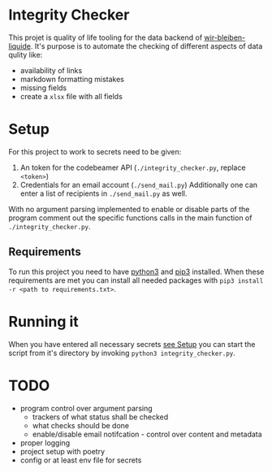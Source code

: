 # Integrity Checker

This projet is quality of life tooling for the data backend of
[wir-bleiben-liquide](https://github.com/ChatBotCrew/liquide-bleiben). 
It's purpose is to automate the checking of different aspects of
data qulity like:
- availability of links
- markdown formatting mistakes
- missing fields
- create a `xlsx` file with all fields

# Setup

For this project to work to secrets need to be given:
1. An token for the codebeamer API (`./integrity_checker.py`, replace `<token>`)
3. Credentials for an email account (`./send_mail.py`)
Additionally one can enter a list of recipients in `./send_mail.py`
as well.

With no argument parsing implemented to enable or disable parts of
the program comment out the specific functions calls in the main
function of `./integrity_checker.py`.

## Requirements

To run this project you need to have [python3](https://realpython.com/installing-python/)
and [pip3](https://pip.pypa.io/en/stable/installing/) installed.
When these requirements are met you can install all
needed packages with `pip3 install -r <path to requirements.txt>`.

# Running it

When you have entered all necessary secrets [see Setup](#setup) you
can start the script from it's directory by invoking `python3 integrity_checker.py`.

# TODO
- program control over argument parsing
  - trackers of what status shall be checked 
  - what checks should be done
  - enable/disable email notifcation -  control over content and metadata
- proper logging
- project setup with poetry
- config or at least env file for secrets
